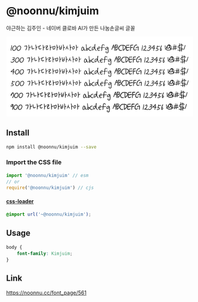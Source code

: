 # @noonnu/kimjuim

야근하는 김주인 - 네이버 클로바 AI가 만든 나눔손글씨 글꼴

![example](./example.png)

## Install

```bash
npm install @noonnu/kimjuim --save
```

### Import the CSS file

```js
import '@noonnu/kimjuim' // esm
// or
require('@noonnu/kimjuim') // cjs
```

#### [css-loader](https://github.com/webpack-contrib/css-loader)

```css
@import url('~@noonnu/kimjuim');
```

## Usage

```css
body {
    font-family: Kimjuim;
}
```

## Link

https://noonnu.cc/font_page/561
